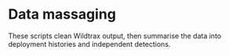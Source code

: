 # Data massaging
These scripts clean Wildtrax output, then summarise the data into deployment histories and independent detections.

